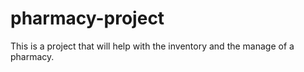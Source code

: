 # pharmacy-project
This is a project that will help with the inventory and the manage of a pharmacy.
